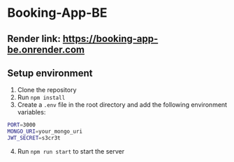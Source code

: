 # Booking-App-BE

## Render link: https://booking-app-be.onrender.com

## Setup environment
1. Clone the repository
2. Run `npm install`
3. Create a `.env` file in the root directory and add the following environment variables:
```bash
PORT=3000
MONGO_URI=your_mongo_uri
JWT_SECRET=s3cr3t
```
4. Run `npm run start` to start the server
